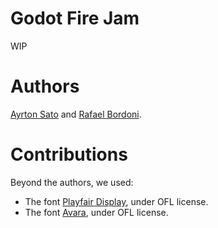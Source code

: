 # Godot Fire Jam

WIP

# Authors

[Ayrton Sato](https://github.com/makkun) and [Rafael Bordoni](https://github.com/eldskald).

# Contributions

Beyond the authors, we used:
- The font [Playfair Display](https://fontlibrary.org/en/font/playfair-display), under OFL license.
- The font [Avara](https://fontlibrary.org/en/font/avara), under OFL license.
